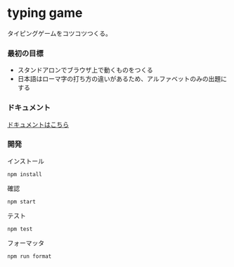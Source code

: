 # typing game

タイピングゲームをコツコツつくる。

### 最初の目標
* スタンドアロンでブラウザ上で動くものをつくる
* 日本語はローマ字の打ち方の違いがあるため、アルファベットのみの出題にする

### ドキュメント

[ドキュメントはこちら](docs/README.md)

### 開発

インストール

```
npm install
```

確認

```
npm start
```

テスト

```
npm test
```

フォーマッタ

```
npm run format
```


